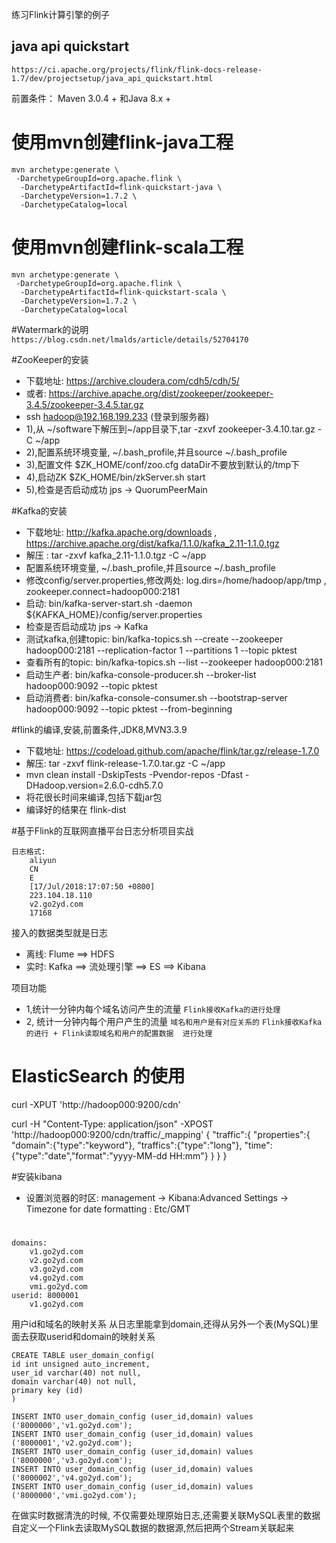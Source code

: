练习Flink计算引擎的例子

## java api quickstart 
`https://ci.apache.org/projects/flink/flink-docs-release-1.7/dev/projectsetup/java_api_quickstart.html`

前置条件：  Maven 3.0.4 + 和Java 8.x +
# 使用mvn创建flink-java工程
```
mvn archetype:generate \
 -DarchetypeGroupId=org.apache.flink \
  -DarchetypeArtifactId=flink-quickstart-java \
  -DarchetypeVersion=1.7.2 \
  -DarchetypeCatalog=local
```
# 使用mvn创建flink-scala工程
```
mvn archetype:generate \
 -DarchetypeGroupId=org.apache.flink \
  -DarchetypeArtifactId=flink-quickstart-scala \
  -DarchetypeVersion=1.7.2 \
  -DarchetypeCatalog=local
```


#Watermark的说明
`https://blog.csdn.net/lmalds/article/details/52704170`

#ZooKeeper的安装
- 下载地址: https://archive.cloudera.com/cdh5/cdh/5/
-  或者: https://archive.apache.org/dist/zookeeper/zookeeper-3.4.5/zookeeper-3.4.5.tar.gz
- ssh hadoop@192.168.199.233 (登录到服务器)
- 1),从 ~/software下解压到~/app目录下,tar -zxvf zookeeper-3.4.10.tar.gz -C ~/app
- 2),配置系统环境变量, ~/.bash_profile,并且source ~/.bash_profile
- 3),配置文件 $ZK_HOME/conf/zoo.cfg  dataDir不要放到默认的/tmp下
- 4),启动ZK  $ZK_HOME/bin/zkServer.sh start
- 5),检查是否启动成功 jps -> QuorumPeerMain

#Kafka的安装
- 下载地址: http://kafka.apache.org/downloads , https://archive.apache.org/dist/kafka/1.1.0/kafka_2.11-1.1.0.tgz
- 解压 : tar -zxvf kafka_2.11-1.1.0.tgz -C ~/app
- 配置系统环境变量, ~/.bash_profile,并且source ~/.bash_profile
- 修改config/server.properties,修改两处: log.dirs=/home/hadoop/app/tmp , zookeeper.connect=hadoop000:2181
- 启动: bin/kafka-server-start.sh -daemon ${KAFKA_HOME}/config/server.properties
- 检查是否启动成功 jps -> Kafka
- 测试kafka,创建topic: bin/kafka-topics.sh --create --zookeeper hadoop000:2181 --replication-factor 1 --partitions 1 --topic pktest
- 查看所有的topic:  bin/kafka-topics.sh --list --zookeeper hadoop000:2181
- 启动生产者: bin/kafka-console-producer.sh --broker-list hadoop000:9092 --topic pktest
- 启动消费者: bin/kafka-console-consumer.sh --bootstrap-server hadoop000:9092 --topic pktest --from-beginning


#flink的编译,安装,前置条件,JDK8,MVN3.3.9
- 下载地址: https://codeload.github.com/apache/flink/tar.gz/release-1.7.0
- 解压: tar -zxvf flink-release-1.7.0.tar.gz -C ~/app
- mvn clean install -DskipTests -Pvendor-repos -Dfast -DHadoop.version=2.6.0-cdh5.7.0
- 将花很长时间来编译,包括下载jar包
- 编译好的结果在 flink-dist

#基于Flink的互联网直播平台日志分析项目实战
```
日志格式:
    aliyun
    CN
    E
    [17/Jul/2018:17:07:50 +0800]
    223.104.18.110
    v2.go2yd.com
    17168
```
接入的数据类型就是日志
- 离线: Flume ==> HDFS
- 实时: Kafka ==> 流处理引擎 ==> ES ==> Kibana

项目功能
- 1,统计一分钟内每个域名访问产生的流量
    `Flink接收Kafka的进行处理`
- 2, 统计一分钟内每个用户产生的流量
    `域名和用户是有对应关系的`
    `Flink接收Kafka的进行 + Flink读取域名和用户的配置数据  进行处理`
    
    
# ElasticSearch 的使用
curl -XPUT 'http://hadoop000:9200/cdn'

curl -H "Content-Type: application/json" -XPOST 'http://hadoop000:9200/cdn/traffic/_mapping'
{
"traffic":{
    "properties":{
        "domain":{"type":"keyword"},
        "traffics":{"type":"long"},
        "time":{"type":"date","format":"yyyy-MM-dd HH:mm"}
    }
}
}

#安装kibana
- 设置浏览器的时区: management -> Kibana:Advanced Settings -> Timezone for date formatting : Etc/GMT


#
```  
domains:
    v1.go2yd.com
    v2.go2yd.com
    v3.go2yd.com
    v4.go2yd.com
    vmi.go2yd.com
userid: 8000001
    v1.go2yd.com
```  
用户id和域名的映射关系
    从日志里能拿到domain,还得从另外一个表(MySQL)里面去获取userid和domain的映射关系
```  
CREATE TABLE user_domain_config(
id int unsigned auto_increment,
user_id varchar(40) not null,
domain varchar(40) not null,
primary key (id)
)

INSERT INTO user_domain_config (user_id,domain) values ('8000000','v1.go2yd.com');
INSERT INTO user_domain_config (user_id,domain) values ('8000001','v2.go2yd.com');
INSERT INTO user_domain_config (user_id,domain) values ('8000000','v3.go2yd.com');
INSERT INTO user_domain_config (user_id,domain) values ('8000002','v4.go2yd.com');
INSERT INTO user_domain_config (user_id,domain) values ('8000000','vmi.go2yd.com');
```  
在做实时数据清洗的时候, 不仅需要处理原始日志,还需要关联MySQL表里的数据
自定义一个Flink去读取MySQL数据的数据源,然后把两个Stream关联起来